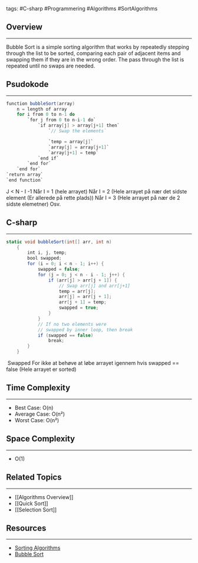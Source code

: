 tags: #C-sharp #Programmering #Algorithms #SortAlgorithms 
## Overview
---
Bubble Sort is a simple sorting algorithm that works by repeatedly stepping through the list to be sorted, comparing each pair of adjacent items and swapping them if they are in the wrong order. The pass through the list is repeated until no swaps are needed.
## Psudokode
---
```csharp
function bubbleSort(array)
	n = length of array
	for i from 0 to n-1 do
		`for j from 0 to n-i-1 do`
			`if array[j] > array[j+1] then`
				`// Swap the elements`

				`temp = array[j]`
				`array[j] = array[j+1]`
				`array[j+1] = temp`
			`end if`
		`end for`
	`end for`
`return array`
`end function`
```

J < N - I -1
Når I = 1 (hele arrayet)
Når I = 2 (Hele arrayet på nær det sidste element (Er allerede på rette plads))
Når I = 3 (Hele arrayet på nær de 2 sidste elemetner)
Osv.

## C-sharp
---
```csharp
static void bubbleSort(int[] arr, int n)
    {
        int i, j, temp;
        bool swapped;
        for (i = 0; i < n - 1; i++) {
            swapped = false;
            for (j = 0; j < n - i - 1; j++) {
                if (arr[j] > arr[j + 1]) {
                    // Swap arr[j] and arr[j+1]
                    temp = arr[j];
                    arr[j] = arr[j + 1];
                    arr[j + 1] = temp;
                    swapped = true;
                }
            }
            // If no two elements were
            // swapped by inner loop, then break
            if (swapped == false)
                break;
        }
    }
```

 Swapped
For ikke at behøve at løbe arrayet igennem hvis swapped == false (Hele arrayet er sorted)

## Time Complexity
---
- Best Case: O(n)
- Average Case: O(n²)
- Worst Case: O(n²)

## Space Complexity
---
- O(1)

## Related Topics
---
- [[Algorithms Overview]]
- [[Quick Sort]]
- [[Selection Sort]]

## Resources
---
- [Sorting Algorithms](https://www.geeksforgeeks.org/sorting-algorithms/?ref=lbp)
- [Bubble Sort](https://www.geeksforgeeks.org/bubble-sort/)
